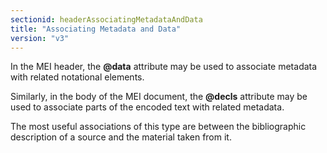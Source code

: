 ```yaml
---
sectionid: headerAssociatingMetadataAndData
title: "Associating Metadata and Data"
version: "v3"
---
```


In the MEI header, the **@data** attribute may be used to associate metadata with
related notational elements.

Similarly, in the body of the MEI document, the **@decls** attribute may be used to
associate parts of the encoded text with related metadata.

The most useful associations of this type are between the bibliographic description
of a
source and the material taken from it.

